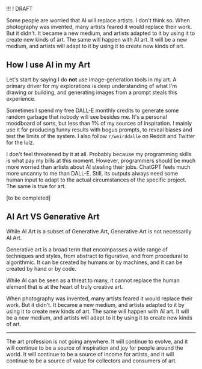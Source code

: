 !!! ! DRAFT

Some people are worried that AI will replace artists. I don't think so. When photography was invented, many artists feared it would replace their work. But it didn't. It became a new medium, and artists adapted to it by using it to create new kinds of art. The same will happen with AI art. It will be a new medium, and artists will adapt to it by using it to create new kinds of art.


## How I use AI in my Art

Let's start by saying I do **not** use image-generation tools in my art. A primary driver for my explorations is deep understanding of what I'm drawing or building, and generating images from a prompt steals this experience.

Sometimes I spend my free DALL-E monthly credits to generate some random garbage that nobody will see besides me. It's a personal moodboard of sorts, but less than 1% of my sources of inspiration. I mainly use it for producing funny results with bogus prompts, to reveal biases and test the limits of the system. I also follow `r/weirddalle` on Reddit and Twitter for the lulz.

I don't feel threatened by it at all. Probably because my programming skills is what pay my bills at this moment. However, programmers should be much more worried than artists about AI stealing their jobs. ChatGPT feels much more uncanny to me than DALL-E. Still, its outputs always need some human input to adapt to the actual circumstances of the specific project. The same is true for art.

[to be completed]




## AI Art VS Generative Art

While AI Art is a subset of Generative Art, Generative Art is not necessarily AI Art.

Generative art is a broad term that encompasses a wide range of techniques and styles, from abstract to figurative, and from procedural to algorithmic. It can be created by humans or by machines, and it can be created by hand or by code.

While AI can be seen as a threat to many, it cannot replace the human element that is at the heart of truly creative art.

When photography was invented, many artists feared it would replace their work. But it didn't. It became a new medium, and artists adapted to it by using it to create new kinds of art. The same will happen with AI art. It will be a new medium, and artists will adapt to it by using it to create new kinds of art.



------

The art profession is not going anywhere. It will continue to evolve, and it will continue to be a source of inspiration and joy for people around the world. It will continue to be a source of income for artists, and it will continue to be a source of value for collectors and consumers of art.